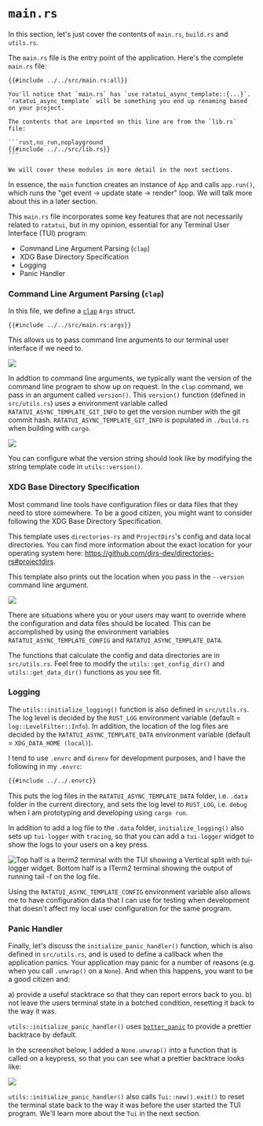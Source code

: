 # `main.rs`

In this section, let's just cover the contents of `main.rs`, `build.rs` and `utils.rs`.

The `main.rs` file is the entry point of the application. Here's the complete `main.rs` file:

```rust,no_run,noplayground
{{#include ../../src/main.rs:all}}
```

````admonish
You'll notice that `main.rs` has `use ratatui_async_template::{...}`. `ratatui_async_template` will be something you end up renaming based on your project.

The contents that are imported on this line are from the `lib.rs` file:

```rust,no_run,noplayground
{{#include ../../src/lib.rs}}
```

We will cover these modules in more detail in the next sections.

````

In essence, the `main` function creates an instance of `App` and calls `app.run()`, which runs the "get event -> update state -> render" loop.
We will talk more about this in a later section.

This `main.rs` file incorporates some key features that are not necessarily related to `ratatui`, but in my opinion, essential for any Terminal User Interface (TUI) program:

- Command Line Argument Parsing (`clap`)
- XDG Base Directory Specification
- Logging
- Panic Handler

### Command Line Argument Parsing (`clap`)

In this file, we define a [`clap`](https://docs.rs/clap/latest/clap/) `Args` struct.

```rust,no_run,noplayground
{{#include ../../src/main.rs:args}}
```

This allows us to pass command line arguments to our terminal user interface if we need to.

![](https://user-images.githubusercontent.com/1813121/252718163-ab1945d1-7d44-4b5b-928d-1164ac99f2c9.png)

In addtion to command line arguments, we typically want the version of the command line program to show up on request. In the `clap` command, we pass in an argument called `version()`.
This `version()` function (defined in `src/utils.rs`) uses a environment variable called `RATATUI_ASYNC_TEMPLATE_GIT_INFO` to get the version number with the git commit hash.
`RATATUI_ASYNC_TEMPLATE_GIT_INFO` is populated in `./build.rs` when building with `cargo`.

![](https://user-images.githubusercontent.com/1813121/253160580-dc537c49-4191-4821-874a-9efc73cfe098.png)

You can configure what the version string should look like by modifying the string template code in `utils::version()`.

### XDG Base Directory Specification

Most command line tools have configuration files or data files that they need to store somewhere.
To be a good citizen, you might want to consider following the XDG Base Directory Specification.

This template uses `directories-rs` and `ProjectDirs`'s config and data local directories.
You can find more information about the exact location for your operating system here: <https://github.com/dirs-dev/directories-rs#projectdirs>.

This template also prints out the location when you pass in the `--version` command line argument.

![](https://user-images.githubusercontent.com/1813121/252721469-4d5ec38b-e868-46b4-b7b7-1c2c8bc496ac.png)

There are situations where you or your users may want to override where the configuration and data files should be located.
This can be accomplished by using the environment variables `RATATUI_ASYNC_TEMPLATE_CONFIG` and `RATATUI_ASYNC_TEMPLATE_DATA`.

The functions that calculate the config and data directories are in `src/utils.rs`.
Feel free to modify the `utils::get_config_dir()` and `utils::get_data_dir()` functions as you see fit.

### Logging

The `utils::initialize_logging()` function is also defined in `src/utils.rs`.
The log level is decided by the `RUST_LOG` environment variable (default = `log::LevelFilter::Info`).
In addition, the location of the log files are decided by the `RATATUI_ASYNC_TEMPLATE_DATA` environment variable (default = `XDG_DATA_HOME (local)`).

I tend to use `.envrc` and `direnv` for development purposes, and I have the following in my `.envrc`:

```bash
{{#include ../../.envrc}}
```

This puts the log files in the `RATATUI_ASYNC_TEMPLATE_DATA` folder, i.e. `.data` folder in the current directory, and sets the log level to `RUST_LOG`, i.e. `debug` when I am prototyping and developing using `cargo run`.

In addition to add a log file to the `.data` folder, `initialize_logging()` also sets up `tui-logger` with `tracing`, so that you can add a `tui-logger` widget to show the logs to your users on a key press.

![Top half is a Iterm2 terminal with the TUI showing a Vertical split with tui-logger widget. Bottom half is a ITerm2 terminal showing the output of running `tail -f` on the log file.](https://user-images.githubusercontent.com/1813121/254093932-46d8c6fd-c572-4675-bcaf-45a36eed51ff.png)

Using the `RATATUI_ASYNC_TEMPLATE_CONFIG` environment variable also allows me to have configuration data that I can use for testing when development that doesn't affect my local user configuration for the same program.

### Panic Handler

Finally, let's discuss the `initialize_panic_handler()` function, which is also defined in `src/utils.rs`, and is used to define a callback when the application panics.
Your application may panic for a number of reasons (e.g. when you call `.unwrap()` on a `None`).
And when this happens, you want to be a good citizen and:

a) provide a useful stacktrace so that they can report errors back to you.
b) not leave the users terminal state in a botched condition, resetting it back to the way it was.

`utils::initialize_panic_handler()` uses [`better_panic`](https://docs.rs/better-panic/latest/better_panic/) to provide a prettier backtrace by default.

In the screenshot below, I added a `None.unwrap()` into a function that is called on a keypress, so that you can see what a prettier backtrace looks like:

![](https://user-images.githubusercontent.com/1813121/252723080-18c15640-c75f-42b3-8aeb-d4e6ce323430.png)

`utils::initialize_panic_handler()` also calls `Tui::new().exit()` to reset the terminal state back to the way it was before the user started the TUI program.
We'll learn more about the `Tui` in the next section.
